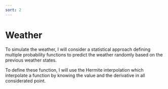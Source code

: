```yaml
---
sort: 2
---
```


# Weather

To simulate the weather, I will consider a statistical approach defining multiple probability functions to predict the weather randomly based on the previous weather states.

To define these function, I will use the Hermite interpolation which interpolate a function by knowing the value and the derivative in all considerated point.
